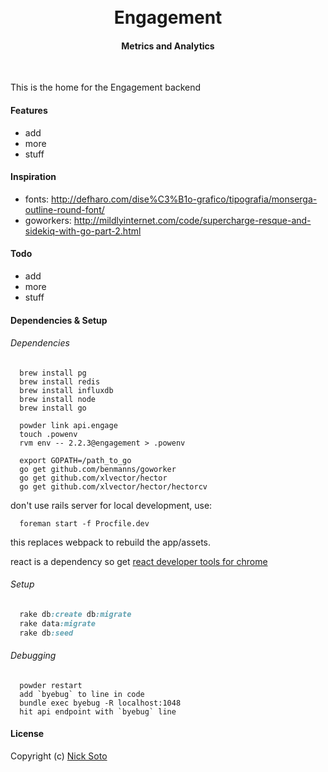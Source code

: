 <h1 align="center"><br>Engagement<br></h1>
<h4 align="center">Metrics and Analytics</h4>

<p align="center">
</p>
<br>

This is the home for the Engagement backend

#### Features

- add
- more
- stuff

#### Inspiration

- fonts: http://defharo.com/dise%C3%B1o-grafico/tipografia/monserga-outline-round-font/
- goworkers: http://mildlyinternet.com/code/supercharge-resque-and-sidekiq-with-go-part-2.html

#### Todo

- add
- more
- stuff

#### Dependencies & Setup

###### Dependencies

```unix
  brew install pg
  brew install redis
  brew install influxdb
  brew install node
  brew install go

  powder link api.engage
  touch .powenv
  rvm env -- 2.2.3@engagement > .powenv

  export GOPATH=/path_to_go
  go get github.com/benmanns/goworker
  go get github.com/xlvector/hector
  go get github.com/xlvector/hector/hectorcv

```

don't use rails server for local development, use:

```unix
  foreman start -f Procfile.dev
```

this replaces webpack to rebuild the app/assets.

react is a dependency so get [react developer tools for chrome](https://chrome.google.com/webstore/detail/react-developer-tools/fmkadmapgofadopljbjfkapdkoienihi/related)

###### Setup

```ruby
  rake db:create db:migrate
  rake data:migrate
  rake db:seed
```

###### Debugging

```unix
  powder restart
  add `byebug` to line in code
  bundle exec byebug -R localhost:1048
  hit api endpoint with `byebug` line
```

#### License

Copyright (c) [Nick Soto](http://google.com)
